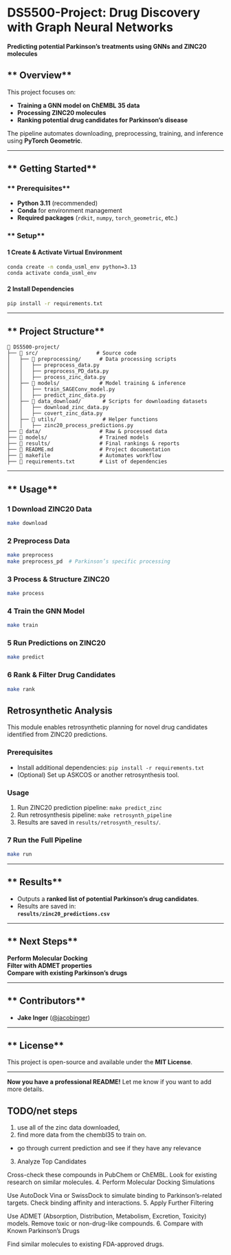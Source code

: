 # **DS5500-Project: Drug Discovery with Graph Neural Networks**
 **Predicting potential Parkinson’s treatments using GNNs and ZINC20 molecules**

## ** Overview**
This project focuses on:
- **Training a GNN model on ChEMBL 35 data**
- **Processing ZINC20 molecules**
- **Ranking potential drug candidates for Parkinson’s disease**

The pipeline automates downloading, preprocessing, training, and inference using **PyTorch Geometric**.

---

## ** Getting Started**

### ** Prerequisites**
- **Python 3.11** (recommended)
- **Conda** for environment management
- **Required packages** (`rdkit`, `numpy`, `torch_geometric`, etc.)

### ** Setup**
#### **1️ Create & Activate Virtual Environment**
```bash
conda create -n conda_usml_env python=3.13
conda activate conda_usml_env
```

#### **2️ Install Dependencies**
```bash
pip install -r requirements.txt
```

---

## ** Project Structure**
```
📂 DS5500-project/
├── 📂 src/                   # Source code
│   ├── 📂 preprocessing/      # Data processing scripts
│   │   ├── preprocess_data.py
│   │   ├── preprocess_PD_data.py
│   │   ├── process_zinc_data.py
│   ├── 📂 models/             # Model training & inference
│   │   ├── train_SAGEConv_model.py
│   │   ├── predict_zinc_data.py
│   ├── 📂 data_download/       # Scripts for downloading datasets
│   │   ├── download_zinc_data.py
│   │   ├── covert_zinc_data.py
│   ├── 📂 utils/               # Helper functions
│   │   ├── zinc20_process_predictions.py
├── 📂 data/                   # Raw & processed data
├── 📂 models/                 # Trained models
├── 📂 results/                # Final rankings & reports
├── 📜 README.md               # Project documentation
├── 📜 makefile                # Automates workflow
├── 📜 requirements.txt        # List of dependencies
```

---

## ** Usage**
### **1️ Download ZINC20 Data**
```bash
make download
```

### **2️ Preprocess Data**
```bash
make preprocess
make preprocess_pd  # Parkinson’s specific processing
```

### **3️ Process & Structure ZINC20**
```bash
make process
```

### **4️ Train the GNN Model**
```bash
make train
```

### **5️ Run Predictions on ZINC20**
```bash
make predict
```

### **6️ Rank & Filter Drug Candidates**
```bash
make rank
```

## Retrosynthetic Analysis
This module enables retrosynthetic planning for novel drug candidates identified from ZINC20 predictions.

### Prerequisites
- Install additional dependencies: `pip install -r requirements.txt`
- (Optional) Set up ASKCOS or another retrosynthesis tool.

### Usage
1. Run ZINC20 prediction pipeline: `make predict_zinc`
2. Run retrosynthesis pipeline: `make retrosynth_pipeline`
3. Results are saved in `results/retrosynth_results/`.


### **7️ Run the Full Pipeline**
```bash
make run
```

---

## ** Results**
- Outputs a **ranked list of potential Parkinson’s drug candidates**.
- Results are saved in:  
   **`results/zinc20_predictions.csv`**
  
---

## ** Next Steps**
 **Perform Molecular Docking**  
 **Filter with ADMET properties**  
 **Compare with existing Parkinson’s drugs**

---

## ** Contributors**
- **Jake Inger** ([@jacobinger](https://github.com/jacobinger))

---

## ** License**
This project is open-source and available under the **MIT License**.

---

 **Now you have a professional README!** Let me know if you want to add more details. 


## TODO/net steps
1. use all of the zinc data downloaded,
2. find more data from the chembl35 to train on.
- go through current prediction and see if they have any relevance 
3. Analyze Top Candidates

Cross-check these compounds in PubChem or ChEMBL.
Look for existing research on similar molecules.
4. Perform Molecular Docking Simulations

Use AutoDock Vina or SwissDock to simulate binding to Parkinson’s-related targets.
Check binding affinity and interactions.
5. Apply Further Filtering

Use ADMET (Absorption, Distribution, Metabolism, Excretion, Toxicity) models.
Remove toxic or non-drug-like compounds.
6. Compare with Known Parkinson’s Drugs

Find similar molecules to existing FDA-approved drugs.
